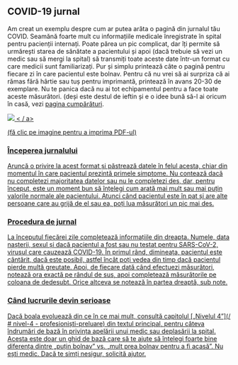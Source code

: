 ## COVID-19 jurnal

Am creat un exemplu despre cum ar putea arăta o pagină din jurnalul tău COVID. Seamănă foarte mult cu informațiile medicale înregistrate în spital pentru pacienții internați. Poate părea un pic complicat, dar îți permite să urmărești starea de sănătate a pacientului și apoi (dacă trebuie să vezi un medic sau să mergi la spital) să transmiți toate aceste date într-un format cu care medicii sunt familiarizați. Pur și simplu printează câte o pagină pentru fiecare zi în care pacientul este bolnav. Pentru că nu vrei să ai surpriza că ai rămas fără hârtie sau tuș pentru imprimantă, printează în avans 20-30 de exemplare. Nu te panica dacă nu ai tot echipamentul pentru a face toate aceste măsurători. (deși este destul de ieftin și e o idee bună să-l ai oricum în casă, vezi [pagina cumpărături](/cumpărături).

<a href="/assets/images/covid-diary.pdf"> <img style = "border: 2px negru solid; drop-shadow (16px 16px 10px negru)" src = "/ images / covid-diary.png"> < / a>

(fă clic pe imagine pentru a imprima PDF-ul)

### Începerea jurnalului

Aruncă o privire la acest format și păstrează datele în felul acesta, chiar din momentul în care pacientul prezintă primele simptome. Nu contează dacă nu completezi majoritatea datelor sau nu le completezi des, dar, pentru început, este un moment bun să înțelegi cum arată mai mult sau mai puțin valorile normale ale pacientului. Atunci când pacientul este în pat și are alte persoane care au grijă de el sau ea, poți lua măsurători un pic mai des.

### Procedura de jurnal

La începutul fiecărei zile completează informațiile din dreapta. Numele, data nașterii, sexul și dacă pacientul a fost sau nu testat pentru SARS-CoV-2, virusul care cauzează COVID-19. În primul rând, dimineața, pacientul este cântărit, dacă este posibil, astfel încât poți vedea din timp dacă pacientul pierde multă greutate. Apoi, de fiecare dată când efectuezi măsurători, notează ora exactă pe rândul de sus, apoi completează măsurătorile pe coloana de dedesubt. Orice altceva se notează în partea dreaptă, sub note.

### Când lucrurile devin serioase

Dacă boala evoluează din ce în ce mai mult, consultă capitolul [„Nivelul 4”](/ # nivel-4 - profesioniști-preluare) din textul principal, pentru câteva îndrumări de bază în privința apelării unui medic sau deplasării la spital. Acesta este doar un ghid de bază care să te ajute să înțelegi foarte bine diferența dintre „puțin bolnav” vs. „mult prea bolnav pentru a fi acasă”. Nu ești medic. Dacă te simți nesigur, solicită ajutor.
